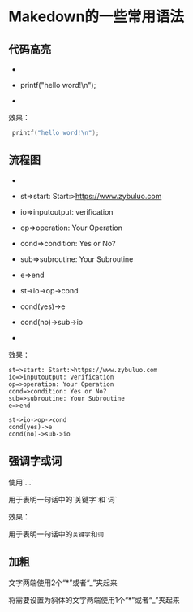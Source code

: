 # Makedown的一些常用语法


## 代码高亮

* ``` C
*  printf("hello word!\n");
* ```

效果：

``` C
 printf("hello word!\n");
```

## 流程图

* ```flow
* st=>start: Start:>https://www.zybuluo.com
* io=>inputoutput: verification
* op=>operation: Your Operation
* cond=>condition: Yes or No?
* sub=>subroutine: Your Subroutine
* e=>end

* st->io->op->cond
* cond(yes)->e
* cond(no)->sub->io
* ```

效果：

```flow
st=>start: Start:>https://www.zybuluo.com
io=>inputoutput: verification
op=>operation: Your Operation
cond=>condition: Yes or No?
sub=>subroutine: Your Subroutine
e=>end

st->io->op->cond
cond(yes)->e
cond(no)->sub->io
```

## 强调字或词

使用\`...\`

用于表明一句话中的\`关键字\`和\`词\`

效果：

用于表明一句话中的`关键字`和`词`

## 加粗

文字两端使用2个“*”或者“_”夹起来

将需要设置为斜体的文字两端使用1个“*”或者“_”夹起来
